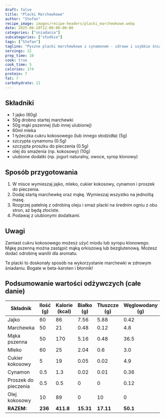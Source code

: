 ```yaml
---
draft: false
title: "Placki Marchewkowe"
author: "Stefan"
recipe_image: images/recipe-headers/placki_marchewkowe.webp
date: 2025-06-20T12:00:00-00:00
categories: ["sniadania"]
subcategories: ["słodkie"]
tags: ["Stefan"]
tagline: "Pyszne placki marchewkowe z cynamonem - zdrowe i szybkie śniadanie!"
servings: 12
prep_time: 10
cook: true
cook_time: 5
calories: 174
protein: 7
fat: 7
carbohydrate: 21
---
```


## Składniki
- 1 jajko (60g)
- 50g drobno startej marchewki
- 50g mąki pszennej (lub innej ulubionej)
- 60ml mleka
- 1 łyżeczka cukru kokosowego (lub innego słodzidła) (5g)
- szczypta cynamonu (0.5g)
- szczypta proszku do pieczenia (0.5g)
- olej do smażenia (np. kokosowy) (10g)
- ulubione dodatki (np. jogurt naturalny, owoce, syrop klonowy)

## Sposób przygotowania

1. W misce wymieszaj jajko, mleko, cukier kokosowy, cynamon i proszek do pieczenia.
2. Dodaj startą marchewkę oraz mąkę. Wymieszaj wszystko na jednolitą masę.
3. Rozgrzej patelnię z odrobiną oleju i smaż placki na średnim ogniu z obu stron, aż będą złociste.
4. Podawaj z ulubionymi dodatkami.

## Uwagi
Zamiast cukru kokosowego możesz użyć miodu lub syropu klonowego. Mąkę pszenną można zastąpić mąką orkiszową lub bezglutenową. Możesz dodać odrobinę wanilii dla aromatu.

Te placki to doskonały sposób na wykorzystanie marchewki w zdrowym śniadaniu. Bogate w beta-karoten i błonnik!

## Podsumowanie wartości odżywczych (całe danie)

| Składnik            | Ilość (g) | Kalorie (kcal) | Białko (g) | Tłuszcze (g) | Węglowodany (g) |
|---------------------|-----------|----------------|------------|--------------|-----------------|
| Jajko               | 60        | 86             | 7.56       | 5.88         | 0.42            |
| Marchewka           | 50        | 21             | 0.48       | 0.12         | 4.8             |
| Mąka pszenna        | 50        | 170            | 5.16       | 0.48         | 36.5            |
| Mleko               | 60        | 25             | 2.04       | 0.6          | 3.0             |
| Cukier kokosowy     | 5         | 19             | 0.05       | 0.02         | 4.9             |
| Cynamon             | 0.5       | 1.3            | 0.02       | 0.01         | 0.36            |
| Proszek do pieczenia| 0.5       | 0.5            | 0          | 0            | 0.12            |
| Olej kokosowy       | 10        | 89             | 0          | 10           | 0               |
| **RAZEM:**          | **236**   | **411.8**      | **15.31**  | **17.11**    | **50.1**        |